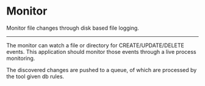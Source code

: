 # Monitor

Monitor file changes through disk based file logging.

---

The monitor can watch a file or directory for CREATE/UPDATE/DELETE events.
This application should monitor those events through a live process monitoring.

The discovered changes are pushed to a queue, of which are processed by the tool given db rules.


